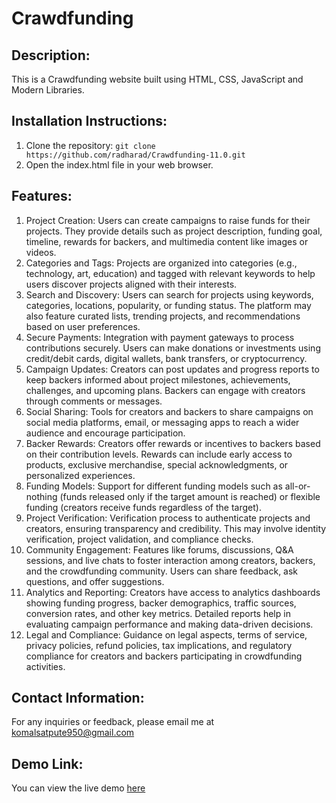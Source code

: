 # Crawdfunding

## Description:
This is a Crawdfunding website built using HTML, CSS, JavaScript and Modern Libraries.

## Installation Instructions:
1. Clone the repository: `git clone https://github.com/radharad/Crawdfunding-11.0.git `
2. Open the index.html file in your web browser.

## Features:
1. Project Creation: Users can create campaigns to raise funds for their projects. They provide details such as project description, funding goal, timeline, rewards for backers, and multimedia content like images or videos.
2. Categories and Tags: Projects are organized into categories (e.g., technology, art, education) and tagged with relevant keywords to help users discover projects aligned with their interests.
3. Search and Discovery: Users can search for projects using keywords, categories, locations, popularity, or funding status. The platform may also feature curated lists, trending projects, and recommendations based on user preferences.
4. Secure Payments: Integration with payment gateways to process contributions securely. Users can make donations or investments using credit/debit cards, digital wallets, bank transfers, or cryptocurrency.
5. Campaign Updates: Creators can post updates and progress reports to keep backers informed about project milestones, achievements, challenges, and upcoming plans. Backers can engage with creators through comments or messages.
6. Social Sharing: Tools for creators and backers to share campaigns on social media platforms, email, or messaging apps to reach a wider audience and encourage participation.
7. Backer Rewards: Creators offer rewards or incentives to backers based on their contribution levels. Rewards can include early access to products, exclusive merchandise, special acknowledgments, or personalized experiences.
8. Funding Models: Support for different funding models such as all-or-nothing (funds released only if the target amount is reached) or flexible funding (creators receive funds regardless of the target).
9. Project Verification: Verification process to authenticate projects and creators, ensuring transparency and credibility. This may involve identity verification, project validation, and compliance checks.
10. Community Engagement: Features like forums, discussions, Q&A sessions, and live chats to foster interaction among creators, backers, and the crowdfunding community. Users can share feedback, ask questions, and offer suggestions.
11. Analytics and Reporting: Creators have access to analytics dashboards showing funding progress, backer demographics, traffic sources, conversion rates, and other key metrics. Detailed reports help in evaluating campaign performance and making data-driven decisions.
12. Legal and Compliance: Guidance on legal aspects, terms of service, privacy policies, refund policies, tax implications, and regulatory compliance for creators and backers participating in crowdfunding activities.

## Contact Information:
For any inquiries or feedback, please email me at komalsatpute950@gmail.com

## Demo Link:
You can view the live demo [here](https://vocal-croquembouche-2fd8d7.netlify.app)
